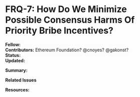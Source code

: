 # FRQ-7: How Do We Minimize Possible Consensus Harms Of Priority Bribe Incentives?

**Fellow:** 
</br> **Contributors:** Ethereum Foundation? @cnoyes? @gakonst?
</br> **Status:** 
</br> **Updated:** 

**Summary:** 
</br> 

**Related Issues**




**Resources:**


